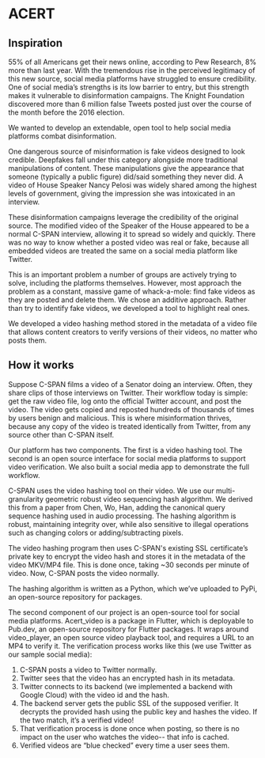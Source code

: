 # ACERT

## Inspiration
55% of all Americans get their news online, according to Pew Research, 8% more than last year. With the tremendous rise in the perceived legitimacy of this new source, social media platforms have struggled to ensure credibility. One of social media’s strengths is its low barrier to entry, but this strength makes it vulnerable to disinformation campaigns. The Knight Foundation discovered more than 6 million false Tweets posted just over the course of the month before the 2016 election.

We wanted to develop an extendable, open tool to help social media platforms combat disinformation.

One dangerous source of misinformation is fake videos designed to look credible. Deepfakes fall under this category alongside more traditional manipulations of content. These manipulations give the appearance that someone (typically a public figure) did/said something they never did. A video of House Speaker Nancy Pelosi was widely shared among the highest levels of government, giving the impression she was intoxicated in an interview. 

These disinformation campaigns leverage the credibility of the original source. The modified video of the Speaker of the House appeared to be a normal C-SPAN interview, allowing it to spread so widely and quickly. There was no way to know whether a posted video was real or fake, because all embedded videos are treated the same on a social media platform like Twitter.

This is an important problem a number of groups are actively trying to solve, including the platforms themselves.  However, most approach the problem as a constant, massive game of whack-a-mole: find fake videos as they are posted and delete them. We chose an additive approach. Rather than try to identify fake videos, we developed a tool to highlight real ones. 

We developed a video hashing method stored in the metadata of a video file that allows content creators to verify versions of their videos, no matter who posts them. 

## How it works
Suppose C-SPAN films a video of a Senator doing an interview. Often, they share clips of those interviews on Twitter. Their workflow today is simple: get the raw video file, log onto the official Twitter account, and post the video. The video gets copied and reposted hundreds of thousands of times by users benign and malicious. This is where misinformation thrives, because any copy of the video is treated identically from Twitter, from any source other than C-SPAN itself.

Our platform has two components. The first is a video hashing tool. The second is an open source interface for social media platforms to support video verification. We also built a social media app to demonstrate the full workflow.

C-SPAN uses the video hashing tool on their video. We use our multi-granularity geometric robust video sequencing hash algorithm. We derived this from a paper from Chen, Wo, Han, adding the canonical query sequence hashing used in audio processing. The hashing algorithm is robust, maintaining integrity over, while also sensitive to illegal operations such as changing colors or adding/subtracting pixels.

The video hashing program then uses C-SPAN's existing SSL certificate’s private key to encrypt the video hash and stores it in the metadata of the video MKV/MP4 file. This is done once, taking ~30 seconds per minute of video. Now, C-SPAN posts the video normally. 

The hashing algorithm is written as a Python, which we’ve uploaded to PyPi, an open-source repository for packages.

The second component of our project is an open-source tool for social media platforms. Acert_video is a package in Flutter, which is deployable to Pub.dev, an open-source repository for Flutter packages. It wraps around video_player, an open source video playback tool, and requires a URL to an MP4 to verify it. The verification process works like this (we use Twitter as our sample social media):
1. C-SPAN posts a video to Twitter normally.
2. Twitter sees that the video has an encrypted hash in its metadata.
3. Twitter connects to its backend (we implemented a backend with Google Cloud) with the video id and the hash.
4. The backend server gets the public SSL of the supposed verifier. It decrypts the provided hash using the public key and hashes the video. If the two match, it’s a verified video!
5. That verification process is done once when posting, so there is no impact on the user who watches the video-- that info is cached.
6. Verified videos are “blue checked” every time a user sees them.

